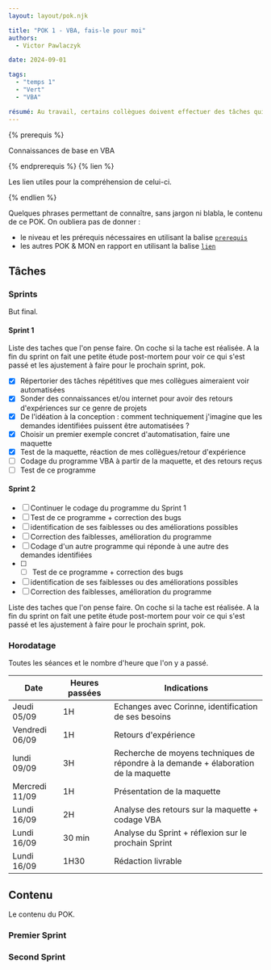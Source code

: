 ```yaml
---
layout: layout/pok.njk

title: "POK 1 - VBA, fais-le pour moi"
authors:
  - Victor Pawlaczyk

date: 2024-09-01

tags:
  - "temps 1"
  - "Vert"
  - "VBA"

résumé: Au travail, certains collègues doivent effectuer des tâches qui me semblent plutôt basiques et surtout très répétitives sur Excel. Le but de ce POK est donc d’essayer d’utiliser les VBA pour automatiser certaines de ces tâches.
---
```


{% prerequis %}

Connaissances de base en VBA

{% endprerequis %}
{% lien %}

Les lien utiles pour la compréhension de celui-ci.

{% endlien %}

Quelques phrases permettant de connaître, sans jargon ni blabla, le contenu de ce POK. On oubliera pas de donner :

- le niveau et les prérequis nécessaires en utilisant la balise [`prerequis`](/cs/contribuer-au-site/#prerequis)
- les autres POK & MON en rapport en utilisant la balise [`lien`](/cs/contribuer-au-site/#lien)

## Tâches

### Sprints

But final.

#### Sprint 1

Liste des taches que l'on pense faire. On coche si la tache est réalisée. A la fin du sprint on fait une petite étude post-mortem pour voir ce qui s'est passé et les ajustement à faire pour le prochain sprint, pok.

- [x] Répertorier des tâches répétitives que mes collègues aimeraient voir automatisées
- [x] Sonder des connaissances et/ou internet pour avoir des retours d'expériences sur ce genre de projets
- [x] De l'idéation à la conception : comment techniquement j'imagine que les demandes identifiées puissent être automatisées ?
- [x] Choisir un premier exemple concret d'automatisation, faire une maquette
- [x] Test de la maquette, réaction de mes collègues/retour d'expérience
- [ ] Codage du programme VBA à partir de la maquette, et des retours reçus
- [ ] Test de ce programme

#### Sprint 2

- [ ] Continuer le codage du programme du Sprint 1
- [ ] Test de ce programme + correction des bugs
- [ ] identification de ses faiblesses ou des améliorations possibles
- [ ] Correction des faiblesses, amélioration du programme
- [ ] Codage d'un autre programme qui réponde à une autre des demandes identifiées
- [ ] - [ ] Test de ce programme + correction des bugs
- [ ] identification de ses faiblesses ou des améliorations possibles
- [ ] Correction des faiblesses, amélioration du programme

Liste des taches que l'on pense faire. On coche si la tache est réalisée. A la fin du sprint on fait une petite étude post-mortem pour voir ce qui s'est passé et les ajustement à faire pour le prochain sprint, pok.

### Horodatage

Toutes les séances et le nombre d'heure que l'on y a passé.

| Date | Heures passées | Indications |
| -------- | -------- |-------- |
| Jeudi 05/09  | 1H  | Echanges avec Corinne, identification de ses besoins |
| Vendredi 06/09  | 1H  | Retours d'expérience |
| lundi 09/09  | 3H  | Recherche de moyens techniques de répondre à la demande + élaboration de la maquette |
| Mercredi 11/09  | 1H  | Présentation de la maquette |
| Lundi 16/09  | 2H  | Analyse des retours sur la maquette + codage VBA |
| Lundi 16/09  | 30 min  | Analyse du Sprint + réflexion sur le prochain Sprint |
| Lundi 16/09 | 1H30 | Rédaction livrable |

## Contenu

Le contenu du POK.

### Premier Sprint

### Second Sprint
